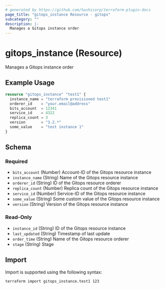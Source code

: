 ```yaml
---
# generated by https://github.com/hashicorp/terraform-plugin-docs
page_title: "gitops_instance Resource - gitops"
subcategory: ""
description: |-
  Manages a Gitops instance order
---
```


# gitops_instance (Resource)

Manages a Gitops instance order

## Example Usage

```terraform
resource "gitops_instance" "test1" {
  instance_name = "terraform provisioned test1"
  orderer_id    = "your.email@address"
  bits_account  = 12341
  service_id    = 4322
  replica_count = 3
  version       = "3.2.*"
  some_value    = "test instance 1"
}
```

<!-- schema generated by tfplugindocs -->
## Schema

### Required

- `bits_account` (Number) Account-ID of the Gitops resource instance
- `instance_name` (String) Name of the Gitops resource instance
- `orderer_id` (String) ID of the Gitops resource orderer
- `replica_count` (Number) Replica count of the Gitops resource instance
- `service_id` (Number) Service-ID of the Gitops resource instance
- `some_value` (String) Some custom value of the Gitops resource instance
- `version` (String) Version of the Gitops resource instance

### Read-Only

- `instance_id` (String) ID of the Gitops resource instance
- `last_updated` (String) Timestamp of last update
- `order_time` (String) Name of the Gitops resource orderer
- `stage` (String) Stage

## Import

Import is supported using the following syntax:

```shell
terraform import gitops_instance.test1 123
```

